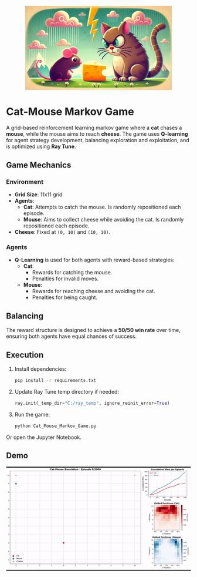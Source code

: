<p align="center">
  <img src="assets/thumbnail.webp" width="400x" />
</p>

# Cat-Mouse Markov Game

A grid-based reinforcement learning markov game where a **cat** chases a **mouse**, while the mouse aims to reach **cheese**. The game uses **Q-learning** for agent strategy development, balancing exploration and exploitation, and is optimized using **Ray Tune**.

## Game Mechanics

### Environment
- **Grid Size**: 11x11 grid.
- **Agents**:
  - **Cat**: Attempts to catch the mouse. Is randomly repositioned each episode.
  - **Mouse**: Aims to collect cheese while avoiding the cat. Is randomly repositioned each episode.
- **Cheese**: Fixed at `(0, 10)` and `(10, 10)`.

### Agents
- **Q-Learning** is used for both agents with reward-based strategies:
  - **Cat**:
    - Rewards for catching the mouse.
    - Penalties for invalid moves.
  - **Mouse**:
    - Rewards for reaching cheese and avoiding the cat.
    - Penalties for being caught.

## Balancing
The reward structure is designed to achieve a **50/50 win rate** over time, ensuring both agents have equal chances of success.

## Execution
1. Install dependencies:
   ```bash
   pip install -r requirements.txt
   ```
2. Update Ray Tune temp directory if needed:
   ```python
   ray.init(_temp_dir="C:/ray_temp", ignore_reinit_error=True)
   ```
3. Run the game:
   ```bash
   python Cat_Mouse_Markov_Game.py
   ```
Or open the Jupyter Notebook.

## Demo

<p align="center">
  <img src="assets/showcase.gif" width="600x" />
</p>
